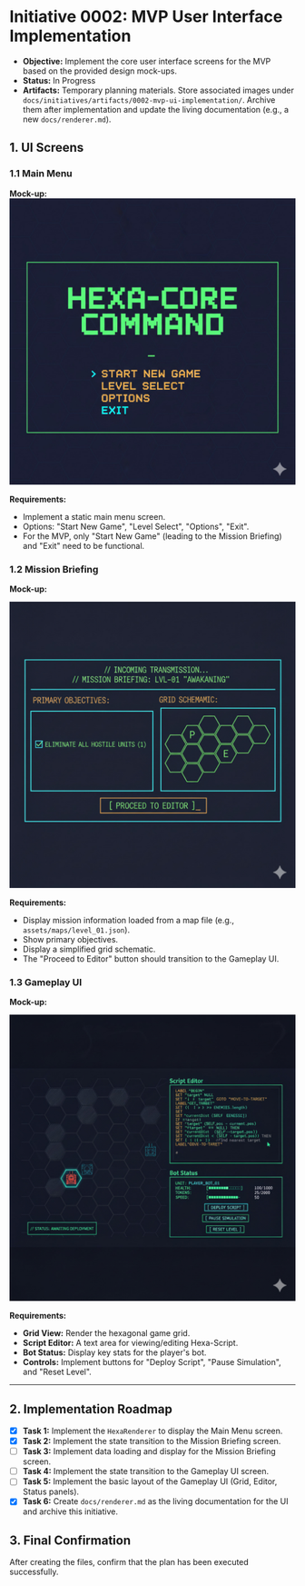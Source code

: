 # Initiative 0002: MVP User Interface Implementation

* **Objective:** Implement the core user interface screens for the MVP based on the provided design mock-ups.
* **Status:** In Progress
* **Artifacts:** Temporary planning materials. Store associated images under
  `docs/initiatives/artifacts/0002-mvp-ui-implementation/`. Archive them after
  implementation and update the living documentation (e.g., a new
  `docs/renderer.md`).

## 1. UI Screens

### 1.1 Main Menu

**Mock-up:**
![Main Menu](./artifacts/0002-mvp-ui-implementation/01_main_menu.jpg)

**Requirements:**

* Implement a static main menu screen.
* Options: "Start New Game", "Level Select", "Options", "Exit".
* For the MVP, only "Start New Game" (leading to the Mission Briefing) and "Exit" need to be functional.

### 1.2 Mission Briefing

**Mock-up:**

![Mission Briefing](./artifacts/0002-mvp-ui-implementation/02_mission_briefing.jpg)

**Requirements:**

* Display mission information loaded from a map file (e.g., `assets/maps/level_01.json`).
* Show primary objectives.
* Display a simplified grid schematic.
* The "Proceed to Editor" button should transition to the Gameplay UI.

### 1.3 Gameplay UI

**Mock-up:**

![Gameplay UI](./artifacts/0002-mvp-ui-implementation/03_gameplay_ui.jpg)

**Requirements:**

* **Grid View:** Render the hexagonal game grid.
* **Script Editor:** A text area for viewing/editing Hexa-Script.
* **Bot Status:** Display key stats for the player's bot.
* **Controls:** Implement buttons for "Deploy Script", "Pause Simulation", and "Reset Level".

---

## 2. Implementation Roadmap

* [x] **Task 1:** Implement the `HexaRenderer` to display the Main Menu screen.
* [x] **Task 2:** Implement the state transition to the Mission Briefing screen.
* [ ] **Task 3:** Implement data loading and display for the Mission Briefing screen.
* [ ] **Task 4:** Implement the state transition to the Gameplay UI screen.
* [ ] **Task 5:** Implement the basic layout of the Gameplay UI (Grid, Editor, Status panels).
* [x] **Task 6:** Create `docs/renderer.md` as the living documentation for the UI and archive this initiative.

## 3. Final Confirmation
After creating the files, confirm that the plan has been executed successfully.
